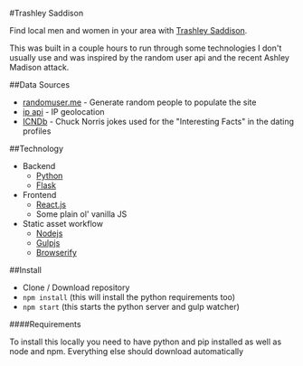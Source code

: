 #Trashley Saddison

Find local men and women in your area with [Trashley Saddison](http://trashleysaddison.herokuapp.com/).

This was built in a couple hours to run through some technologies I don't usually use and was inspired by the random user api and the recent Ashley Madison attack. 

##Data Sources

* [randomuser.me](https://randomuser.me/) - Generate random people to populate the site
* [ip api](http://ip-api.com) - IP geolocation
* [ICNDb](http://icndb.com) - Chuck Norris jokes used for the "Interesting Facts" in the dating profiles

##Technology

* Backend
    * [Python](https://www.python.org/)
    * [Flask](http://flask.pocoo.org/)
* Frontend
    * [React.js](http://facebook.github.io/react/)
    * Some plain ol' vanilla JS
* Static asset workflow
    * [Nodejs](https://nodejs.org/)
    * [Gulpjs](http://gulpjs.com/)
    * [Browserify](http://browserify.org/)

##Install

* Clone / Download repository
* `npm install` (this will install the python requirements too)
* `npm start` (this starts the python server and gulp watcher)

####Requirements

To install this locally you need to have python and pip installed as well as node and npm. Everything else should download automatically


